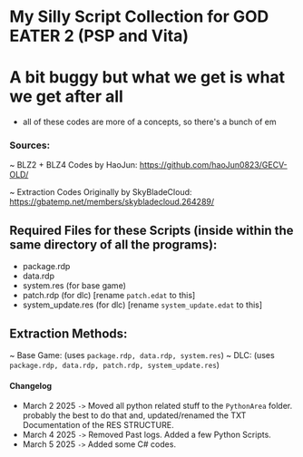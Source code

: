 # My Silly Script Collection for GOD EATER 2 (PSP and Vita)
# A bit buggy but what we get is what we get after all
- all of these codes are more of a concepts, so there's a bunch of em



### Sources:

~ BLZ2 + BLZ4 Codes by HaoJun: https://github.com/haoJun0823/GECV-OLD/

~ Extraction Codes Originally by SkyBladeCloud: https://gbatemp.net/members/skybladecloud.264289/

## Required Files for these Scripts (inside within the same directory of all the programs):
- package.rdp
- data.rdp
- system.res (for base game)
- patch.rdp (for dlc) [rename `patch.edat` to this]
- system_update.res (for dlc) [rename `system_update.edat` to this]

## Extraction Methods:
~ Base Game: (uses `package.rdp, data.rdp, system.res`)
~ DLC: (uses `package.rdp, data.rdp, patch.rdp, system_update.res`)


#### Changelog
- March 2 2025 `->` Moved all python related stuff to the `PythonArea` folder. probably the best to do that and, updated/renamed the TXT Documentation of the RES STRUCTURE.
- March 4 2025 `->` Removed Past logs. Added a few Python Scripts.
- March 5 2025 `->` Added some C# codes.